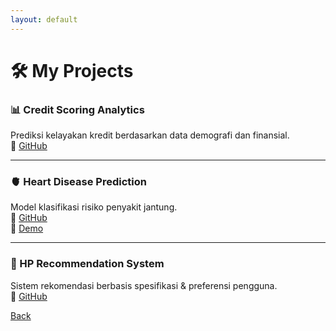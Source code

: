 ```yaml
---
layout: default
---
```


# 🛠️ My Projects

### 📊 Credit Scoring Analytics
Prediksi kelayakan kredit berdasarkan data demografi dan finansial.  
🔗 [GitHub](https://github.com/username/credit-scoring-analytics)

---

### 🫀 Heart Disease Prediction
Model klasifikasi risiko penyakit jantung.  
🔗 [GitHub](https://github.com/username/heart-disease-prediction)  
🔗 [Demo](https://heart-app.streamlit.app)

---

### 📱 HP Recommendation System
Sistem rekomendasi berbasis spesifikasi & preferensi pengguna.  
🔗 [GitHub](https://github.com/username/cellphone-recommender)

[Back](./)
